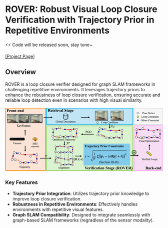 # ROVER: Robust Visual Loop Closure Verification with Trajectory Prior in Repetitive Environments
:zap::zap: Code will be released soon, stay tune~

[[Project Page]]()

## Overview
ROVER is a loop closure verifier designed for graph SLAM frameworks in challenging repetitive environments. It leverages trajectory priors to enhance the robustness of loop closure verification, ensuring accurate and reliable loop detection even in scenarios with high visual similarity.

<p align="center">
  <img src=".assets/pipelinev1.6.png" width="600" alt="ROVER System Overview">
</p>

### Key Features
- **Trajectory Prior Integration**: Utilizes trajectory prior knowledge to improve loop closure verification.
- **Robustness in Repetitive Environments**: Effectively handles environments with repetitive visual features.
- **Graph SLAM Compatibility**: Designed to integrate seamlessly with graph-based SLAM frameworks (regradless of the sensor modality).
